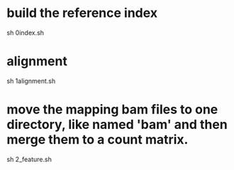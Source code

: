 # build the reference index
sh 0index.sh
# alignment
sh 1alignment.sh 
# move the mapping bam files to one directory, like named 'bam' and then merge  them to a count matrix.
sh 2_feature.sh
